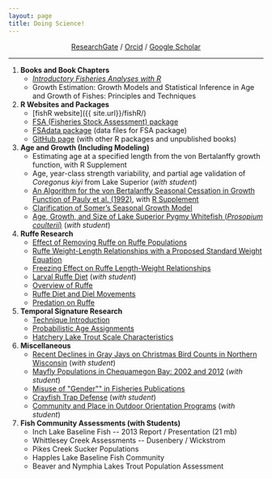 ```yaml
---
layout: page
title: Doing Science!
---
```


<div align="center">
<a href="https://www.researchgate.net/profile/Derek_Ogle/" target="_blank">ResearchGate</a> / <a href="http://orcid.org/0000-0002-0370-9299" target="_blank">Orcid</a> / <a href="http://scholar.google.com/citations?user=Xt9IgGkAAAAJ" target="_blank">Google Scholar</a>
</div>

----

1. **Books and Book Chapters**
    * [*Introductory Fisheries Analyses with R*]({{site.url}}/IFAR/)
    * Growth Estimation: Growth Models and Statistical Inference in Age and Growth of Fishes: Principles and Techniques 
1. **R Websites and Packages**
    * [fishR website]({{ site.url}}/fishR/)
    * [FSA (Fisheries Stock Assessment) package](https://github.com/droglenc/FSA)
    * [FSAdata package](https://github.com/droglenc/FSAdata) (data files for FSA package)
    * [GitHub page](https://github.com/droglenc) (with other R packages and unpublished books)
1. **Age and Growth (Including Modeling)**
    * Estimating age at a specified length from the von Bertalanffy growth function, with R Supplement
    * Age, year-class strength variability, and partial age validation of *Coregonus kiyi* from Lake Superior (*with student*)
    * [An Algorithm for the von Bertalanffy Seasonal Cessation in Growth Function of Pauly et al. (1992)](resources/pubs/Ogle_2017_PaulyetalModel.pdf), with [R Supplement](resources/pubs/SeasonalGrowth_Analysis.R) 
    * [Clarification of Somer’s Seasonal Growth Model](resources/pubs/Garcia-Berthou_etal_RFBF12.pdf)
    * [Age, Growth, and Size of Lake Superior Pygmy Whitefish (*Prosopium coulterii*)](resources/pubs/Stewart_et_al_2016.pdf) (*with student*)
1. **Ruffe Research**
    * [Effect of Removing Ruffe on Ruffe Populations](resources/pubs/CzypinskiOgle_2011.pdf)
    * [Ruffe Weight-Length Relationships with a Proposed Standard Weight Equation](resources/pubs/OgleWinfield2009.pdf)
    * [Freezing Effect on Ruffe Length-Weight Relationships](resources/pubs/Ogle_2009.pdf)
    * [Larval Ruffe Diet](resources/pubs/Ogle_et_al_2004.pdf) (*with student*)
    * [Overview of Ruffe](resources/pubs/Ogle_1998.pdf)
    * [Ruffe Diet and Diel Movements](resources/pubs/Ogle_et_al_1995.pdf)
    * [Predation on Ruffe](resources/pubs/Ogle_et_al_1996a.pdf)
1. **Temporal Signature Research**
    * [Technique Introduction](resources/pubs/Ogle_et_al_1994.pdf)
    * [Probabilistic Age Assignments](resources/pubs/Ogle_et_al_1996b.pdf)
    * [Hatchery Lake Trout Scale Characteristics](resources/pubs/Ogle_Spangler_1996.pdf)
1. **Miscellaneous**
    * [Recent Declines in Gray Jays on Christmas Bird Counts in Northern Wisconsin](resources/pubs/Menebroeker_et_al_2016.pdf) (*with student*)
    * [Mayfly Populations in Chequamegon Bay: 2002 and 2012](resources/pubs/Brunk_et_al_2014.pdf)  (*with student*)
    * [Misuse of "Gender"" in Fisheries Publications](resources/pubs/OgleSchanning_2012.pdf)
    * [Crayfish Trap Defense](resources/pubs/OgleKret_JFE_Web.pdf) (*with student*)
    * [Community and Place in Outdoor Orientation Programs](resources/pubs/Austin_etal_2010.pdf) (*with student*)
1. **Fish Community Assessments (with Students)**
    * Inch Lake Baseline Fish  -- 2013 Report / Presentation (21 mb)
    * Whittlesey Creek Assessments -- Dusenbery / Wickstrom
    * Pikes Creek Sucker Populations
    * Happles Lake Baseline Fish Community
    * Beaver and Nymphia Lakes Trout Population Assessment
